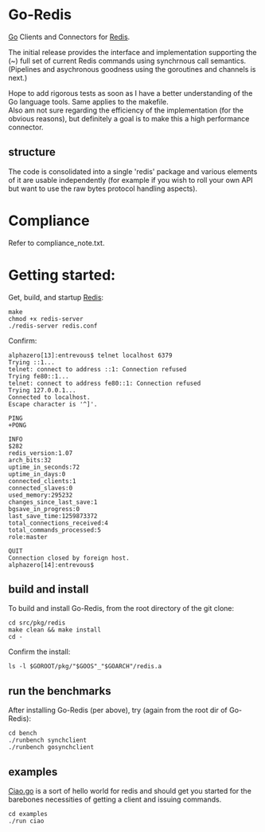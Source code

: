 # Go-Redis

[Go][Go] Clients and Connectors for [Redis][Redis].  

The initial release provides the interface and implementation supporting the (~) full set of current Redis commands using synchrnous call semantics.  (Pipelines and asychronous goodness using the goroutines and channels is next.)

Hope to add rigorous tests as soon as I have a better understanding of the Go language tools.  Same applies to the makefile.  
Also am not sure regarding the efficiency of the implementation (for the obvious reasons), but definitely a goal is to make this a high performance connector.

## structure

The code is consolidated into a single 'redis' package and various elements of it are usable independently (for example if you wish to roll your own API but want to use the raw bytes protocol handling aspects).

# Compliance
Refer to compliance_note.txt.

# Getting started:

Get, build, and startup [Redis][Redis]:

	make
	chmod +x redis-server
	./redis-server redis.conf

Confirm:

    alphazero[13]:entrevous$ telnet localhost 6379
    Trying ::1...
    telnet: connect to address ::1: Connection refused
    Trying fe80::1...
    telnet: connect to address fe80::1: Connection refused
    Trying 127.0.0.1...
    Connected to localhost.
    Escape character is '^]'.
    
    PING
    +PONG
    
    INFO
    $282
    redis_version:1.07
    arch_bits:32
    uptime_in_seconds:72
    uptime_in_days:0
    connected_clients:1
    connected_slaves:0
    used_memory:295232
    changes_since_last_save:1
    bgsave_in_progress:0
    last_save_time:1259873372
    total_connections_received:4
    total_commands_processed:5
    role:master
    
    QUIT
    Connection closed by foreign host.
    alphazero[14]:entrevous$ 


## build and install

To build and install Go-Redis, from the root directory of the git clone:

	cd src/pkg/redis
	make clean && make install
	cd -

Confirm the install:

	ls -l $GOROOT/pkg/"$GOOS"_"$GOARCH"/redis.a


## run the benchmarks
	
After installing Go-Redis (per above), try (again from the root dir of Go-Redis):

	cd bench
	./runbench synchclient
	./runbench gosynchclient

## examples

[Ciao.go][ciao] is a sort of hello world for redis and should get you started for the barebones necessities of getting a client and issuing commands.

	cd examples
	./run ciao

[Go]: http://golang.org/
[Redis]: http://github.com/antirez/redis
[ciao]: http://github.com/alphazero/Go-Redis/blob/master/examples/ciao.go
